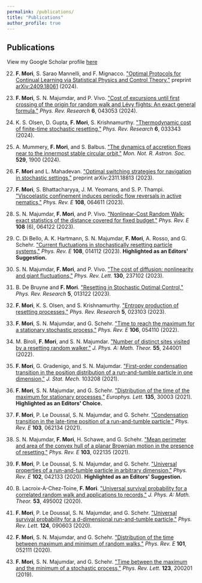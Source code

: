 ```yaml
---
permalink: /publications/
title: "Publications"
author_profile: true
---
```


## Publications

View my Google Scholar profile [here](https://scholar.google.com/citations?user=3PbdntYAAAAJ&hl=en)


22. **F. Mori**, S. Sarao Mannelli, and F. Mignacco. ["Optimal Protocols for Continual Learning via Statistical Physics and Control Theory,"](https://arxiv.org/abs/2409.18061) preprint [arXiv:2409.18061](https://arxiv.org/abs/2409.18061) (2024).

21. **F. Mori**, S. N. Majumdar, and P. Vivo. ["Cost of excursions until first crossing of the origin for random walk and Lévy flights: An exact general formula,"](https://journals.aps.org/prresearch/abstract/10.1103/PhysRevResearch.6.043053) *Phys. Rev. Research* **6**, 043053 (2024).

20. K. S. Olsen, D. Gupta, **F. Mori**, S. Krishnamurthy. ["Thermodynamic cost of finite-time stochastic resetting,"](https://journals.aps.org/prresearch/abstract/10.1103/PhysRevResearch.6.033343) *Phys. Rev. Research* **6**, 033343 (2024).

19. A. Mummery, **F. Mori**, and S. Balbus. ["The dynamics of accretion flows near to the innermost stable circular orbit,"](https://academic.oup.com/mnras/article/529/2/1900/7624681) *Mon. Not. R. Astron. Soc.* **529**, 1900 (2024).

18. **F. Mori** and L. Mahadevan. ["Optimal switching strategies for navigation in stochastic settings,"](https://arxiv.org/abs/2311.18813) preprint arXiv:2311.18813 (2023).

17. **F. Mori**, S. Bhattacharyya, J. M. Yeomans, and S. P. Thampi. ["Viscoelastic confinement induces periodic flow reversals in active nematics,"](https://journals.aps.org/pre/abstract/10.1103/PhysRevE.108.064611) *Phys. Rev. E* **108**, 064611 (2023).

16. S. N. Majumdar, **F. Mori**, and P. Vivo. ["Nonlinear-Cost Random Walk: exact statistics of the distance covered for fixed budget,"](https://journals.aps.org/pre/abstract/10.1103/PhysRevE.108.064122) *Phys. Rev. E* **108** (6), 064122 (2023).

15. C. Di Bello, A. K. Hartmann, S. N. Majumdar, **F. Mori**, A. Rosso, and G. Schehr. ["Current fluctuations in stochastically resetting particle systems,"](https://journals.aps.org/pre/abstract/10.1103/PhysRevE.108.014112) *Phys. Rev. E* **108**, 014112 (2023). **Highlighted as an Editors' Suggestion.**

14. S. N. Majumdar, **F. Mori**, and P. Vivo. ["The cost of diffusion: nonlinearity and giant fluctuations,"](https://journals.aps.org/prl/abstract/10.1103/PhysRevLett.130.237102) *Phys. Rev. Lett.* **130**, 237102 (2023).

13. B. De Bruyne and **F. Mori**. ["Resetting in Stochastic Optimal Control,"](https://journals.aps.org/prresearch/abstract/10.1103/PhysRevResearch.5.013122) *Phys. Rev. Research* **5**, 013122 (2023).

12. **F. Mori**, K. S. Olsen, and S. Krishnamurthy. ["Entropy production of resetting processes,"](https://journals.aps.org/prresearch/abstract/10.1103/PhysRevResearch.5.023103) *Phys. Rev. Research* **5**, 023103 (2023).

11. **F. Mori**, S. N. Majumdar, and G. Schehr. ["Time to reach the maximum for a stationary stochastic process,"](https://journals.aps.org/pre/abstract/10.1103/PhysRevE.106.054110) *Phys. Rev. E* **106**, 054110 (2022).

10. M. Biroli, **F. Mori**, and S. N. Majumdar. ["Number of distinct sites visited by a resetting random walker,"](https://iopscience.iop.org/article/10.1088/1751-8121/ac6b69) *J. Phys. A: Math. Theor.* **55**, 244001 (2022).

9. **F. Mori**, G. Gradenigo, and S. N. Majumdar. ["First-order condensation transition in the position distribution of a run-and-tumble particle in one dimension,"](https://iopscience.iop.org/article/10.1088/1742-5468/ac2899) *J. Stat. Mech.* 103208 (2021).

8. **F. Mori**, S. N. Majumdar, and G. Schehr. ["Distribution of the time of the maximum for stationary processes,"](https://iopscience.iop.org/article/10.1209/0295-5075/ac19ee/pdf) *Europhys. Lett.* **135**, 30003 (2021). **Highlighted as an Editors' Choice.**

7. **F. Mori**, P. Le Doussal, S. N. Majumdar, and G. Schehr. ["Condensation transition in the late-time position of a run-and-tumble particle,"](https://journals.aps.org/pre/abstract/10.1103/PhysRevE.103.062134) *Phys. Rev. E* **103**, 062134 (2021).

6. S. N. Majumdar, **F. Mori**, H. Schawe, and G. Schehr. ["Mean perimeter and area of the convex hull of a planar Brownian motion in the presence of resetting,"](https://journals.aps.org/pre/abstract/10.1103/PhysRevE.103.022135) *Phys. Rev. E* **103**, 022135 (2021).

5. **F. Mori**, P. Le Doussal, S. N. Majumdar, and G. Schehr. ["Universal properties of a run-and-tumble particle in arbitrary dimension,"](https://journals.aps.org/pre/abstract/10.1103/PhysRevE.102.042133) *Phys. Rev. E* **102**, 042133 (2020). **Highlighted as an Editors' Suggestion.**

4. B. Lacroix-A-Chez-Toine, **F. Mori**. ["Universal survival probability for a correlated random walk and applications to records,"](https://iopscience.iop.org/article/10.1088/1751-8121/abc129/meta) *J. Phys. A: Math. Theor.* **53**, 495002 (2020).

3. **F. Mori**, P. Le Doussal, S. N. Majumdar, and G. Schehr. ["Universal survival probability for a d-dimensional run-and-tumble particle,"](https://journals.aps.org/prl/abstract/10.1103/PhysRevLett.124.090603) *Phys. Rev. Lett.* **124**, 090603 (2020).

2. **F. Mori**, S. N. Majumdar, and G. Schehr. ["Distribution of the time between maximum and minimum of random walks,"](https://journals.aps.org/pre/abstract/10.1103/PhysRevE.101.052111) *Phys. Rev. E* **101**, 052111 (2020).

1. **F. Mori**, S. N. Majumdar, and G. Schehr. ["Time between the maximum and the minimum of a stochastic process,"](https://journals.aps.org/prl/abstract/10.1103/PhysRevLett.123.200201) *Phys. Rev. Lett.* **123**, 200201 (2019).
